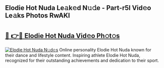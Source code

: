 ## Elodie Hot Nuda Le𝚊k𝚎d N𝚞𝚍e - Part-r5l Vid𝚎o Le𝚊ks Photos RwAKI

# <h2><a href="http://fbeakv.evod.top/?m=Elodie+Hot+Nuda">🔗 👉🔴 Elodie Hot Nuda Vid𝚎o Ph𝚘t𝚘s</a></h2>

[![Elodie Hot Nuda N𝚞d𝚎s](https://i.imgur.com/8V9OHl7.gif)](http://fbeakv.evod.top/?m=Elodie+Hot+Nuda)
Online personality Elodie Hot Nuda known for their dance and lifestyle content. Inspiring athlete Elodie Hot Nuda, recognized for their outstanding achievements and dedication to their sport. 

